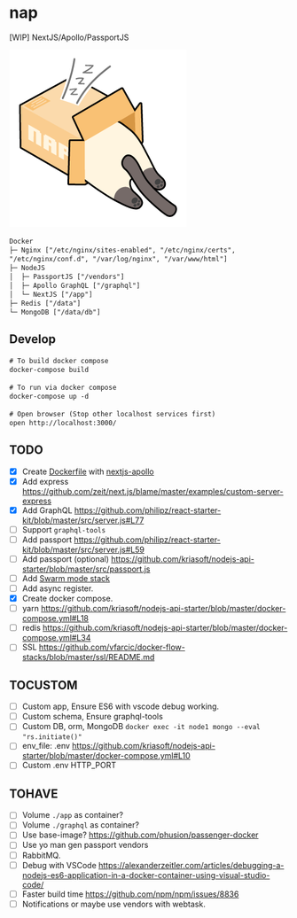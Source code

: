 # nap
[WIP] NextJS/Apollo/PassportJS

![](art/nap-logo.png)

```
Docker
├─ Nginx ["/etc/nginx/sites-enabled", "/etc/nginx/certs", "/etc/nginx/conf.d", "/var/log/nginx", "/var/www/html"]
├─ NodeJS
│  ├─ PassportJS ["/vendors"]
│  ├─ Apollo GraphQL ["/graphql"]
│  └─ NextJS ["/app"]
├─ Redis ["/data"]
└─ MongoDB ["/data/db"]
```

## Develop
```shell
# To build docker compose
docker-compose build

# To run via docker compose
docker-compose up -d

# Open browser (Stop other localhost services first)
open http://localhost:3000/
```

## TODO
- [x] Create [Dockerfile](https://nodejs.org/en/docs/guides/nodejs-docker-webapp/) with [nextjs-apollo](https://github.com/zeit/next.js/blob/master/examples)
- [x] Add express https://github.com/zeit/next.js/blame/master/examples/custom-server-express
- [x] Add GraphQL https://github.com/philipz/react-starter-kit/blob/master/src/server.js#L77
- [ ] Support `graphql-tools`
- [ ] Add passport https://github.com/philipz/react-starter-kit/blob/master/src/server.js#L59
- [ ] Add passport (optional) https://github.com/kriasoft/nodejs-api-starter/blob/master/src/passport.js
- [ ] Add [Swarm mode stack](https://gist.githubusercontent.com/katopz/e4d5cf402a53c4a002a657c4c4f67a3f/raw/077ac9057c789f49a366563941dd749827d52e3d/setup-swarm-stack.sh)
- [ ] Add async register.
- [x] Create docker compose.
- [ ] yarn https://github.com/kriasoft/nodejs-api-starter/blob/master/docker-compose.yml#L18
- [ ] redis https://github.com/kriasoft/nodejs-api-starter/blob/master/docker-compose.yml#L34
- [ ] SSL https://github.com/vfarcic/docker-flow-stacks/blob/master/ssl/README.md

## TOCUSTOM
- [ ] Custom app, Ensure ES6 with vscode debug working.
- [ ] Custom schema, Ensure graphql-tools
- [ ] Custom DB, orm, MongoDB `docker exec -it node1 mongo --eval "rs.initiate()"`
- [ ] env_file: .env https://github.com/kriasoft/nodejs-api-starter/blob/master/docker-compose.yml#L10
- [ ] Custom .env HTTP_PORT

## TOHAVE
- [ ] Volume `./app` as container?
- [ ] Volume `./graphql` as container?
- [ ] Use base-image? https://github.com/phusion/passenger-docker
- [ ] Use yo man gen passport vendors
- [ ] RabbitMQ.
- [ ] Debug with VSCode https://alexanderzeitler.com/articles/debugging-a-nodejs-es6-application-in-a-docker-container-using-visual-studio-code/
- [ ] Faster build time https://github.com/npm/npm/issues/8836
- [ ] Notifications or maybe use vendors with webtask.